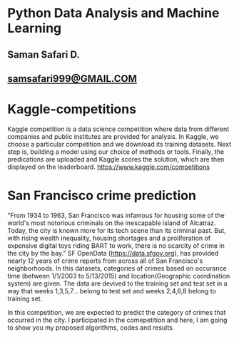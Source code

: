# Python Data Analysis and Machine Learning
## Saman Safari D.
## samsafari999@GMAIL.COM


# Kaggle-competitions
Kaggle competition is a data science competition where data from different companies and public institutes are provided for analysis. In Kaggle, we choose a particular competition and we download its training datasets. Next step is, building a model using our choice of methods or tools. Finally, the predications are uploaded and Kaggle scores the solution, which are then displayed on the leaderboard. https://www.kaggle.com/competitions


# San Francisco crime prediction
"From 1934 to 1963, San Francisco was infamous for housing some of the world's most notorious criminals on the inescapable island of Alcatraz. Today, the city is known more for its tech scene than its criminal past. But, with rising wealth inequality, housing shortages and a proliferation of expensive digital toys riding BART to work, there is no scarcity of crime in the city by the bay."
SF OpenData (https://data.sfgov.org), has provided nearly 12 years of crime reports from across all of San Francisco's neighborhoods. In this datasets, categories of crimes based on occurance time (between 1/1/2003 to 5/13/2015) and location(Geographic coordination system) are given. The data are devived to the training set and test set in a way that weeks 1,3,5,7... belong to test set and weeks 2,4,6,8 belong to training set.

In this competition, we are expected to predict the category of crimes that occurred in the city. I participated in the comepetition and here, I am going to show you my proposed algorithms, codes and results.
